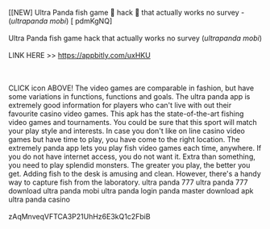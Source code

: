 [[NEW] Ultra Panda fish game 🔆 hack 🔆 that actually works no survey - (*ultrapanda mobi*) [ pdmKgNQ]
<br>
<br>Ultra Panda fish game  hack  that actually works no survey (*ultrapanda mobi*)
<br>
<br>LINK HERE >> https://appbitly.com/uxHKU

<br>
<br>CLICK  icon ABOVE! The video games are comparable in fashion, but have some variations in functions, functions and goals.  The ultra panda app is extremely good information for players who can't live with out their favourite casino video games.  This apk has the state-of-the-art fishing video games and tournaments.  You could be sure that this sport will match your play style and interests.  In case you don't like on line casino video games but have time to play, you have come to the right location.  The extremely panda app lets you play fish video games each time, anywhere.  If you do not have internet access, you do not want it.  Extra than something, you need to play splendid monsters.  The greater you play, the better you get.  Adding fish to the desk is amusing and clean.  However, there's a handy way to capture fish from the laboratory.  ultra panda 777 ultra panda 777 download ultra panda mobi ultra panda login panda master download apk ultra panda casino
<br>
<br>zAqMnveqVFTCA3P21UhHz6E3kQ1c2FbiB
<br>
